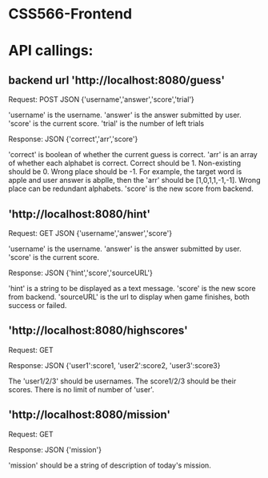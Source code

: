 # CSS566-Frontend

# API callings:
## backend url 'http://localhost:8080/guess'
Request: POST JSON {'username','answer','score','trial'}

'username' is the username. 'answer' is the answer submitted by user. 'score' is the current score. 'trial' is the number of left trials

Response: JSON {'correct','arr','score'}

'correct' is boolean of whether the current guess is correct. 'arr' is an array of whether each alphabet is correct. Correct should be 1. Non-existing should be 0. Wrong place should be -1. For example, the target word is apple and user answer is abplle, then the 'arr' should be [1,0,1,1,-1,-1]. Wrong place can be redundant alphabets. 'score' is the new score from backend.

## 'http://localhost:8080/hint'
Request: GET JSON {'username','answer','score'}

'username' is the username. 'answer' is the answer submitted by user. 'score' is the current score.

Response: JSON {'hint','score','sourceURL'}

'hint' is a string to be displayed as a text message. 'score' is the new score from backend. 'sourceURL' is the url to display when game finishes, both success or failed.

## 'http://localhost:8080/highscores'
Request: GET

Response: JSON {'user1':score1, 'user2':score2, 'user3':score3}

The 'user1/2/3' should be usernames. The score1/2/3 should be their scores. There is no limit of number of 'user'.

## 'http://localhost:8080/mission'
Request: GET

Response: JSON {'mission'}

'mission' should be a string of description of today's mission.
